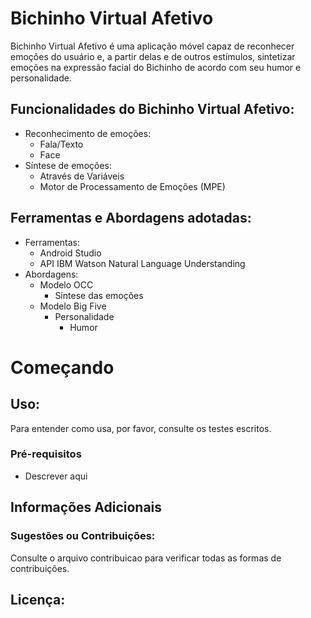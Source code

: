 # Bichinho Virtual Afetivo 


Bichinho Virtual Afetivo é uma aplicação móvel capaz de reconhecer emoções do usuário e, a partir delas e de outros estímulos, sintetizar emoções na expressão facial do Bichinho de acordo com seu humor e personalidade.

## Funcionalidades do Bichinho Virtual Afetivo:
   * Reconhecimento de emoções:
       * Fala/Texto    
       * Face
   * Síntese de emoções: 
       * Através de Variáveis
       * Motor de Processamento de Emoções (MPE)

## Ferramentas e Abordagens adotadas:
  * Ferramentas:
     * Android Studio
     * API IBM Watson Natural Language Understanding
  * Abordagens:
     * Modelo OCC
         * Síntese das emoções
     * Modelo Big Five
         * Personalidade
             * Humor

# Começando
## Uso:
Para entender como usa, por favor, consulte os testes escritos.
### Pré-requisitos
   * Descrever aqui
## Informações Adicionais
### Sugestões ou Contribuições:
Consulte o arquivo contribuicao para verificar todas as formas de contribuições.
## Licença:
